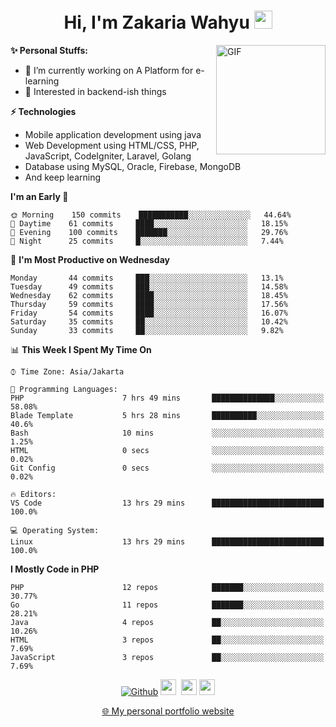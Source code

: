 <h1 align="center">Hi, I'm Zakaria Wahyu <img src="https://github.com/TheDudeThatCode/TheDudeThatCode/blob/master/Assets/Hi.gif" width="29px"></h1>

<img align="right" alt="GIF" height="175px" src="https://www.nayakapratama.co.id/wp-content/uploads/2019/07/Website-Maintenance.gif" />

**✨ Personal Stuffs:**
- 🔭 I’m currently working on A Platform for e-learning 
- 🌱 Interested in backend-ish things

**⚡ Technologies**
- Mobile application development using java
- Web Development using HTML/CSS, PHP, JavaScript, CodeIgniter, Laravel, Golang
- Database using MySQL, Oracle, Firebase, MongoDB
- And keep learning

<!--START_SECTION:waka-->
**I'm an Early 🐤** 

```text
🌞 Morning    150 commits    ███████████░░░░░░░░░░░░░░   44.64% 
🌆 Daytime    61 commits     ████░░░░░░░░░░░░░░░░░░░░░   18.15% 
🌃 Evening    100 commits    ███████░░░░░░░░░░░░░░░░░░   29.76% 
🌙 Night      25 commits     █░░░░░░░░░░░░░░░░░░░░░░░░   7.44%

```
📅 **I'm Most Productive on Wednesday** 

```text
Monday       44 commits     ███░░░░░░░░░░░░░░░░░░░░░░   13.1% 
Tuesday      49 commits     ███░░░░░░░░░░░░░░░░░░░░░░   14.58% 
Wednesday    62 commits     ████░░░░░░░░░░░░░░░░░░░░░   18.45% 
Thursday     59 commits     ████░░░░░░░░░░░░░░░░░░░░░   17.56% 
Friday       54 commits     ████░░░░░░░░░░░░░░░░░░░░░   16.07% 
Saturday     35 commits     ██░░░░░░░░░░░░░░░░░░░░░░░   10.42% 
Sunday       33 commits     ██░░░░░░░░░░░░░░░░░░░░░░░   9.82%

```


📊 **This Week I Spent My Time On** 

```text
⌚︎ Time Zone: Asia/Jakarta

💬 Programming Languages: 
PHP                      7 hrs 49 mins       ██████████████░░░░░░░░░░░   58.08% 
Blade Template           5 hrs 28 mins       ██████████░░░░░░░░░░░░░░░   40.6% 
Bash                     10 mins             ░░░░░░░░░░░░░░░░░░░░░░░░░   1.25% 
HTML                     0 secs              ░░░░░░░░░░░░░░░░░░░░░░░░░   0.02% 
Git Config               0 secs              ░░░░░░░░░░░░░░░░░░░░░░░░░   0.02%

🔥 Editors: 
VS Code                  13 hrs 29 mins      █████████████████████████   100.0%

💻 Operating System: 
Linux                    13 hrs 29 mins      █████████████████████████   100.0%

```

**I Mostly Code in PHP** 

```text
PHP                      12 repos            ███████░░░░░░░░░░░░░░░░░░   30.77% 
Go                       11 repos            ███████░░░░░░░░░░░░░░░░░░   28.21% 
Java                     4 repos             ██░░░░░░░░░░░░░░░░░░░░░░░   10.26% 
HTML                     3 repos             ██░░░░░░░░░░░░░░░░░░░░░░░   7.69% 
JavaScript               3 repos             ██░░░░░░░░░░░░░░░░░░░░░░░   7.69%

```



<!--END_SECTION:waka-->

<p align="center">
<a href="https://github.com/zakariawahyu" target="_blank"><img alt="Github" src="https://img.shields.io/badge/GitHub-%2312100E.svg?&style=for-the-badge&logo=Github&logoColor=white" /></a>
<a href="https://www.twitter.com/_zakariawahyu"><img src="https://img.shields.io/badge/twitter-%231DA1F2.svg?&style=for-the-badge&logo=twitter&logoColor=white" height=25></a> 
<a href="https://www.linkedin.com/in/zakariawahyu"><img src="https://img.shields.io/badge/linkedin-%230077B5.svg?&style=for-the-badge&logo=linkedin&logoColor=white" height=25></a> 
<a href="https://www.instagram.com/_zakariawahyu"><img src="https://img.shields.io/badge/instagram-%23E4405F.svg?&style=for-the-badge&logo=instagram&logoColor=white" height=25></a></p>
<p align="center"><a href="https://www.zakariawahyu.com" target="_blank">🌐 My personal portfolio website</a></p>
